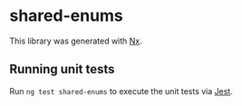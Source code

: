 # shared-enums

This library was generated with [Nx](https://nx.dev).

## Running unit tests

Run `ng test shared-enums` to execute the unit tests via [Jest](https://jestjs.io).
